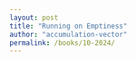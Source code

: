 ```yaml
---
layout: post
title: "Running on Emptiness"
author: "accumulation-vector"
permalink: /books/10-2024/
---
```

